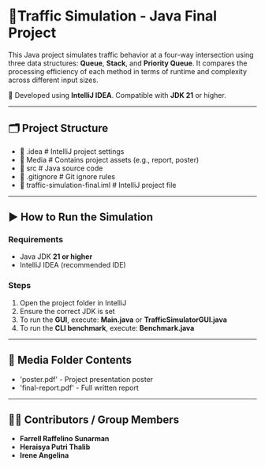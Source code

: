 # 🚦Traffic Simulation - Java Final Project
This Java project simulates traffic behavior at a four-way intersection using three data structures: **Queue**, **Stack**, and **Priority Queue**. It compares the processing efficiency of each method in terms of runtime and complexity across different input sizes.

📌 Developed using **IntelliJ IDEA**. Compatible with **JDK 21** or higher.

---
## 🗂️ Project Structure
- 📁 .idea                          # IntelliJ project settings
- 📁 Media                          # Contains project assets (e.g., report, poster)
- 📁 src                            # Java source code
- 📄 .gitignore                     # Git ignore rules
- 📄 traffic-simulation-final.iml   # IntelliJ project file

---
## ▶️ How to Run the Simulation
### Requirements
- Java JDK **21 or higher**
- IntelliJ IDEA (recommended IDE)
### Steps
1. Open the project folder in IntelliJ
2. Ensure the correct JDK is set
3. To run the **GUI**, execute: **Main.java** or **TrafficSimulatorGUI.java**
4. To run the **CLI benchmark**, execute: **Benchmark.java**

---
## 📁 Media Folder Contents
- 'poster.pdf' - Project presentation poster
- 'final-report.pdf' - Full written report

---
## 👨‍💻 Contributors / Group Members
- **Farrell Raffelino Sunarman**
- **Heraisya Putri Thalib**
- **Irene Angelina**
